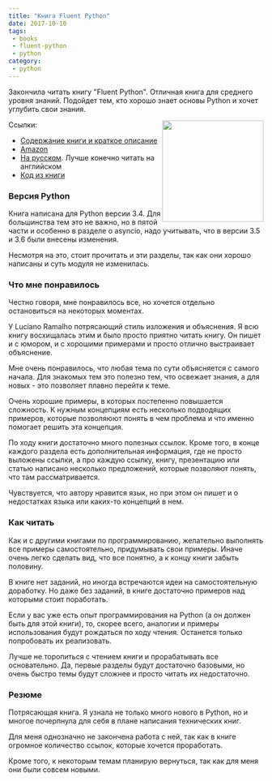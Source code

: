 ```yaml
---
title: "Книга Fluent Python"
date: 2017-10-10
tags:
 - books
 - fluent-python
 - python
category:
 - python
---
```


Закончила читать книгу "Fluent Python".
Отличная книга для среднего уровня знаний.
Подойдет тем, кто хорошо знает основы Python и хочет углубить свои знания.

<img align="right" src="https://covers.oreillystatic.com/images/0636920032519/lrg.jpg" width="200">


Ссылки:

* [Содержание книги и краткое описание](http://shop.oreilly.com/product/0636920032519.do)
* [Amazon](https://www.amazon.com/Fluent-Python-Concise-Effective-Programming-ebook/dp/B0131L3PW4/)
* [На русском](https://www.ozon.ru/context/detail/id/135305378/). Лучше конечно читать на английском
* [Код из книги](https://github.com/fluentpython/example-code)


### Версия Python

Книга написана для Python версии 3.4.
Для большинства тем это не важно, но в пятой части и особенно в разделе о asyncio, надо учитывать, что в версии 3.5 и 3.6 были внесены изменения.

Несмотря на это, стоит прочитать и эти разделы, так как они хорошо написаны и суть модуля не изменилась.


### Что мне понравилось

Честно говоря, мне понравилось все, но хочется отдельно остановиться на некоторых моментах.

У Luciano Ramalho потрясающий стиль изложения и объяснения.
Я всю книгу восхищалась этим и было просто приятно читать книгу.
Он пишет и с юмором, и с хорошими примерами и просто отлично выстраивает объяснение.

Мне очень понравилось, что любая тема по сути объясняется с самого начала.
Для знакомых тем это полезно тем, что освежает знания, а для новых - это позволяет плавно перейти к теме.

Очень хорошие примеры, в которых постепенно повышается сложность.
К нужным концепциям есть несколько подводящих примеров, которые позволяюют понять в чем проблема и что именно помогает решить эта концепция.


По ходу книги достаточно много полезных ссылок.
Кроме того, в конце каждого раздела есть дополнительная информация, где не просто выложены ссылки, а про каждую ссылку, книгу, презентацию или статью написано несколько предложений, которые позволяют понять, что там рассматривается.


Чувствуется, что автору нравится язык, но при этом он пишет и о недостатках языка или каких-то концепций в нем.

### Как читать

Как и с другими книгами по программированию, желательно выполнять все примеры самостоятельно, придумывать свои примеры.
Иначе очень легко сделать вид, что все понятно, а к концу книги забыть половину.

В книге нет заданий, но иногда встречаются идеи на самостоятельную доработку.
Но даже без заданий, в книге достаточно примеров над которыми стоит поработать.

Если у вас уже есть опыт программирования на Python (а он должен быть для этой книги), то, скорее всего, аналогии и примеры использования будут рождаться по ходу чтения.
Останется только попробовать их реализовать.

Лучше не торопиться с чтением книги и прорабатывать все основательно.
Да, первые разделы будут достаточно базовыми, но очень быстро темы будут сложнее и просто читать их недостаточно.

### Резюме

Потрясающая книга.
Я узнала не только много нового в Python, но и многое почерпнула для себя в плане написания технических книг.

Для меня однозначно не закончена работа с ней, так как в книге огромное количество ссылок, которые хочется проработать.

Кроме того, к некоторым темам планирую вернуться, так как для меня они были совсем новыми.


